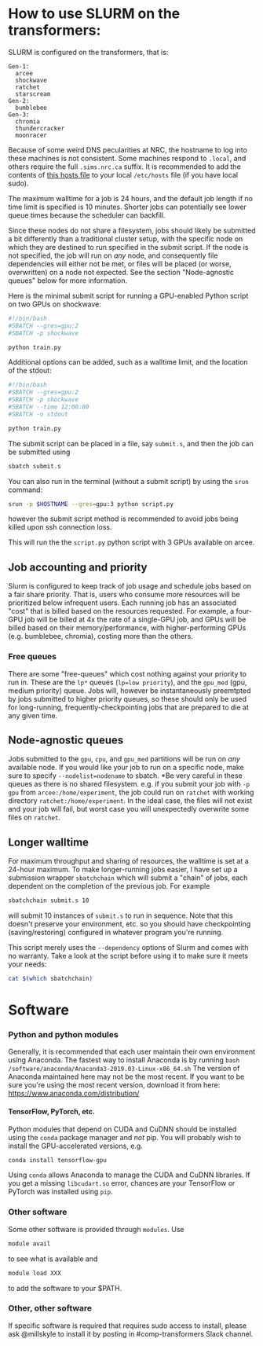 # How to use SLURM on the transformers:


SLURM is configured on the transformers, that is:
```
Gen-1:
  arcee
  shockwave
  ratchet
  starscream
Gen-2:
  bumblebee
Gen-3:
  chromia
  thundercracker
  moonracer
```

Because of some weird DNS pecularities at NRC, the hostname to log into these machines is not consistent.  Some machines respond to `.local`, and others require the full `.sims.nrc.ca` suffix. It is recommended to add the contents of [this hosts file](hosts) to your local `/etc/hosts` file (if you have local sudo).

The maximum walltime for a job is 24 hours, and the default job length if no time limit is specified is 10 minutes. Shorter jobs can potentially see lower queue times because the scheduler can backfill.

Since these nodes do not share a filesystem, jobs should likely be submitted a bit differently than a traditional cluster setup, with the specific node on which they are destined to run specified in the submit script. If the node is not specified, the job will run on _any_ node, and consequently file dependencies will either not be met, or files will be placed (or worse, overwritten) on a node not expected.  See the section "Node-agnostic queues" below for more information. 

Here is the minimal submit script for running a GPU-enabled Python script on two GPUs on shockwave:

```bash
#!/bin/bash
#SBATCH --gres=gpu:2
#SBATCH -p shockwave

python train.py

```

Additional options can be added, such as a walltime limit, and the location of the stdout:


```bash
#!/bin/bash
#SBATCH --gres=gpu:2
#SBATCH -p shockwave
#SBATCH --time 12:00:00
#SBATCH -o stdout

python train.py

```
 
The submit script can be placed in a file, say `submit.s`, and then the job can be submitted using
```bash 
sbatch submit.s
```


You can also run in the terminal (without a submit script) by using the `srun` command:
``` bash
srun -p $HOSTNAME --gres=gpu:3 python script.py
```
however the submit script method is recommended to avoid jobs being killed upon ssh connection loss.

This will run the the `script.py` python script with 3 GPUs available on arcee.


## Job accounting and priority
Slurm is configured to keep track of job usage and schedule jobs based on a fair share priority.  That is, users who consume more resources will be prioritized below infrequent users.  Each running job has an associated "cost" that is billed based on the resources requested.  For example, a four-GPU job will be billed at 4x the rate of a single-GPU job, and GPUs will be billed based on their memory/performance, with higher-performing GPUs (e.g. bumblebee, chromia), costing more than the others.

### Free queues
There are some "free-queues" which cost nothing against your priority to run in.  These are the `lp*` queues (`lp=low priority`), and the `gpu_med` (gpu, medium priority) queue. Jobs will, however be instantaneously preemtpted by jobs submitted to higher priority queues, so these should only be used for long-running, frequently-checkpointing jobs that are prepared to die at any given time.

## Node-agnostic queues
Jobs submitted to the `gpu`, `cpu`, and `gpu_med` partitions will be run on _any_ available node. If you would like your job to run on a specific node, make sure to specify `--nodelist=nodename` to sbatch.  *Be very careful in these queues as there is no shared filesystem.  e.g. if you submit your job with `-p gpu` from `arcee:/home/experiment`, the job could run on `ratchet` with working directory `ratchet:/home/experiment`.  In the ideal case, the files will not exist and your job will fail, but worst case you will unexpectedly overwrite some files on `ratchet`.



## Longer walltime
For maximum throughput and sharing of resources, the walltime is set at a 24-hour maximum. To make longer-running jobs easier, I have set up a submission wrapper `sbatchchain` which will submit a "chain" of jobs, each dependent on the completion of the previous job.  For example
```bash
sbatchchain submit.s 10
```
will submit 10 instances of `submit.s` to run in sequence.  Note that this doesn't preserve your environment, etc. so you should have checkpointing (saving/restoring) configured in whatever program you're running.   

This script merely uses the `--dependency` options of Slurm and comes with no warranty.  Take a look at the script before using it to make sure it meets your needs:

```bash
cat $(which sbatchchain)
```


# Software
### Python and python modules
Generally, it is recommended that each user maintain their own environment using Anaconda.  The fastest way to install Anaconda is by running
```bash /software/anaconda/Anaconda3-2019.03-Linux-x86_64.sh```
The version of Anaconda maintained here may not be the most recent. If you want to be sure you're using the most recent version, download it from here: https://www.anaconda.com/distribution/

#### TensorFlow, PyTorch, etc.
Python modules that depend on CUDA and CuDNN should be installed using the `conda` package manager and *not* pip.  You will probably wish to install the GPU-accelerated versions, e.g. 

```bash
conda install tensorflow-gpu
```

Using `conda` allows Anaconda to manage the CUDA and CuDNN libraries. If you get a missing `libcudart.so` error, chances are your TensorFlow or PyTorch was installed using `pip`.

### Other software

Some other software is provided through `modules`.  Use 
```bash
module avail
```
to see what is available and 
```bash 
module load XXX
```
to add the software to your $PATH.

### Other, other software

If specific software is required that requires sudo access to install, please ask @millskyle to install it by posting in #comp-transformers Slack channel. 




